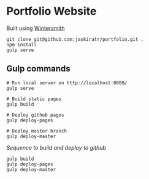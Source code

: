 
# Portfolio Website

Built using [Wintersmith](wintersmith.io)

```
git clone git@github.com:jaskiratr/portfolio.git .
npm install
gulp serve
```

## Gulp commands
```
# Run local server on http://localhost:8080/
gulp serve

# Build static pages
gulp build

# Deploy github pages
gulp deploy-pages

# Deploy master branch
gulp deploy-master
```

*Sequence to build and deploy to github*
```
gulp build
gulp deploy-pages
gulp deploy-master
```